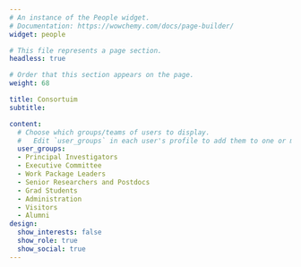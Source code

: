 ```yaml
---
# An instance of the People widget.
# Documentation: https://wowchemy.com/docs/page-builder/
widget: people

# This file represents a page section.
headless: true

# Order that this section appears on the page.
weight: 68

title: Consortuim
subtitle:

content:
  # Choose which groups/teams of users to display.
  #   Edit `user_groups` in each user's profile to add them to one or more of these groups.
  user_groups:
  - Principal Investigators
  - Executive Committee
  - Work Package Leaders
  - Senior Researchers and Postdocs
  - Grad Students
  - Administration
  - Visitors
  - Alumni
design:
  show_interests: false
  show_role: true
  show_social: true
---
```

